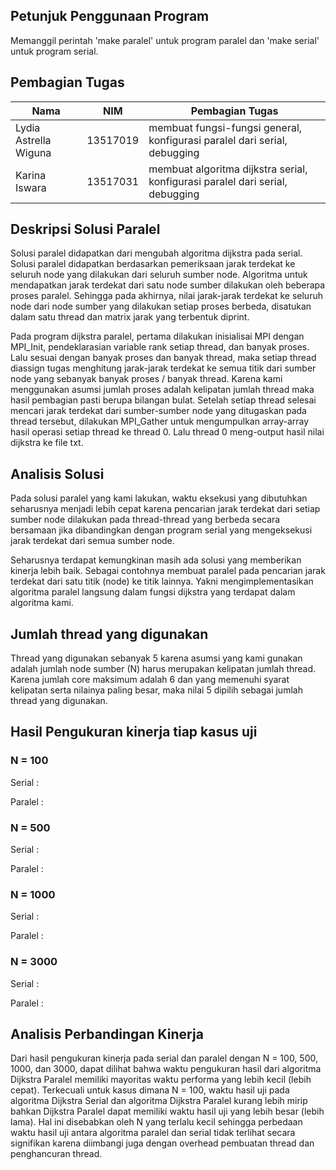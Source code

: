 ## Petunjuk Penggunaan Program

Memanggil perintah 'make paralel' untuk program paralel dan 'make serial' untuk program serial. 

## Pembagian Tugas


| Nama | NIM | Pembagian Tugas |
| ------ | ------ | ------ |
| Lydia Astrella Wiguna | 13517019 | membuat fungsi-fungsi general, konfigurasi paralel dari serial, debugging |
| Karina Iswara | 13517031 | membuat algoritma dijkstra serial, konfigurasi paralel dari serial, debugging |

## Deskripsi Solusi Paralel

Solusi paralel didapatkan dari mengubah algoritma dijkstra pada serial. Solusi paralel didapatkan berdasarkan pemeriksaan jarak terdekat ke seluruh node yang dilakukan dari seluruh sumber node. Algoritma untuk mendapatkan jarak terdekat dari satu node sumber dilakukan oleh beberapa proses paralel. Sehingga pada akhirnya, nilai jarak-jarak terdekat ke seluruh node dari node sumber yang dilakukan setiap proses berbeda, disatukan dalam satu thread dan matrix jarak yang terbentuk diprint.

Pada program dijkstra paralel, pertama dilakukan inisialisai MPI dengan MPI_Init, pendeklarasian variable rank setiap thread, dan banyak proses. Lalu sesuai dengan banyak proses dan banyak thread, maka setiap thread diassign tugas menghitung jarak-jarak terdekat ke semua titik dari sumber node yang sebanyak banyak proses / banyak thread. Karena kami menggunakan asumsi jumlah proses adalah kelipatan jumlah thread maka hasil pembagian pasti berupa bilangan bulat. Setelah setiap thread selesai mencari jarak terdekat dari sumber-sumber node yang ditugaskan pada thread tersebut, dilakukan MPI_Gather untuk mengumpulkan array-array hasil operasi setiap thread ke thread 0. Lalu thread 0 meng-output hasil nilai dijkstra ke file txt.

## Analisis Solusi

Pada solusi paralel yang kami lakukan, waktu eksekusi yang dibutuhkan seharusnya menjadi lebih cepat karena pencarian jarak terdekat dari setiap sumber node dilakukan pada thread-thread yang berbeda secara bersamaan jika dibandingkan dengan program serial yang mengeksekusi jarak terdekat dari semua sumber node.

Seharusnya terdapat kemungkinan masih ada solusi yang memberikan kinerja lebih baik. Sebagai contohnya membuat paralel pada pencarian jarak terdekat dari satu titik (node) ke titik lainnya. Yakni mengimplementasikan algoritma paralel langsung dalam fungsi dijkstra yang terdapat dalam algoritma kami.

## Jumlah thread yang digunakan 

Thread yang digunakan sebanyak 5 karena asumsi yang kami gunakan adalah jumlah node sumber (N) harus merupakan kelipatan jumlah thread. Karena jumlah core maksimum adalah 6 dan yang memenuhi syarat kelipatan serta nilainya paling besar, maka nilai 5 dipilih sebagai jumlah thread yang digunakan.

## Hasil Pengukuran kinerja tiap kasus uji

### N = 100
Serial :


Paralel :


### N = 500
Serial :


Paralel :


### N = 1000
Serial :


Paralel :

### N = 3000
Serial :


Paralel :

## Analisis Perbandingan Kinerja
Dari hasil pengukuran kinerja pada serial dan paralel dengan N = 100, 500, 1000, dan 3000, dapat dilihat bahwa waktu pengukuran hasil dari algoritma Dijkstra Paralel memiliki mayoritas waktu performa yang lebih kecil (lebih cepat). Terkecuali untuk kasus dimana N = 100, waktu hasil uji pada algoritma Dijkstra Serial dan algoritma Dijkstra Paralel kurang lebih mirip bahkan Dijkstra Paralel dapat memiliki waktu hasil uji yang lebih besar (lebih lama). Hal ini disebabkan oleh N yang terlalu kecil sehingga perbedaan waktu hasil uji antara algoritma paralel dan serial tidak terlihat secara signifikan karena diimbangi juga dengan overhead pembuatan thread dan penghancuran thread.
